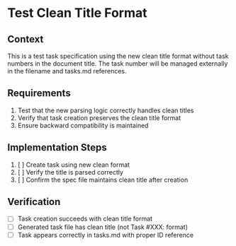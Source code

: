 # Test Clean Title Format

## Context

This is a test task specification using the new clean title format without task numbers in the document title. The task number will be managed externally in the filename and tasks.md references.

## Requirements

1. Test that the new parsing logic correctly handles clean titles
2. Verify that task creation preserves the clean title format
3. Ensure backward compatibility is maintained

## Implementation Steps

1. [ ] Create task using new clean format
2. [ ] Verify the title is parsed correctly
3. [ ] Confirm the spec file maintains clean title after creation

## Verification

- [ ] Task creation succeeds with clean title format
- [ ] Generated task file has clean title (not Task #XXX: format)
- [ ] Task appears correctly in tasks.md with proper ID reference 
